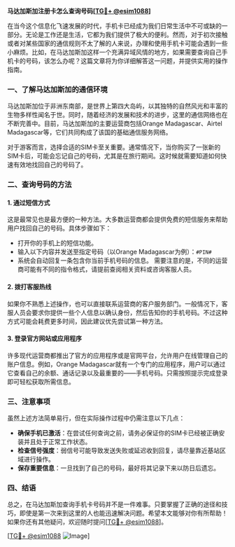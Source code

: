 **马达加斯加注册卡怎么查询号码[[TG💪+ @esim1088](https://t.me/s/esim1088)]**

在当今这个信息化飞速发展的时代，手机卡已经成为我们日常生活中不可或缺的一部分。无论是工作还是生活，它都为我们提供了极大的便利。然而，对于初次接触或者对某些国家的通信规则不太了解的人来说，办理和使用手机卡可能会遇到一些小麻烦。比如，在马达加斯加这样一个充满异域风情的地方，如果需要查询自己手机卡的号码，该怎么办呢？这篇文章将为你详细解答这一问题，并提供实用的操作指南。

### 一、了解马达加斯加的通信环境

马达加斯加位于非洲东南部，是世界上第四大岛屿，以其独特的自然风光和丰富的生物多样性闻名于世。同时，随着经济的发展和技术的进步，这里的通信网络也在不断完善中。目前，马达加斯加的主要运营商包括Orange Madagascar、Airtel Madagascar等，它们共同构成了该国的基础通信服务网络。

对于游客而言，选择合适的SIM卡至关重要。通常情况下，当你购买了一张新的SIM卡后，可能会忘记自己的号码，尤其是在旅行期间。这时候就需要知道如何快速有效地找回自己的号码了。

### 二、查询号码的方法

#### 1. **通过短信方式**
这是最常见也是最方便的一种方法。大多数运营商都会提供免费的短信服务来帮助用户找回自己的号码。具体步骤如下：
   - 打开你的手机上的短信功能。
   - 输入以下内容并发送至指定号码（以Orange Madagascar为例）：`#PIN#`
   - 系统会自动回复一条包含你当前手机号码的信息。
需要注意的是，不同的运营商可能有不同的指令格式，请提前查阅相关资料或咨询客服人员。

#### 2. **拨打客服热线**
如果你不熟悉上述操作，也可以直接联系运营商的客户服务部门。一般情况下，客服人员会要求你提供一些个人信息以确认身份，然后告知你的手机号码。不过这种方式可能会耗费更多时间，因此建议优先尝试第一种方法。

#### 3. **登录官方网站或应用程序**
许多现代运营商都推出了官方的应用程序或是官网平台，允许用户在线管理自己的账户信息。例如，Orange Madagascar就有一个专门的应用程序，用户可以通过它查看自己的余额、通话记录以及最重要的——手机号码。只需按照提示完成登录即可轻松获取所需信息。

### 三、注意事项

虽然上述方法简单易行，但在实际操作过程中仍需注意以下几点：

- **确保手机已激活**：在尝试任何查询之前，请务必保证你的SIM卡已经被正确安装并且处于正常工作状态。
- **检查信号强度**：弱信号可能导致发送失败或延迟收到回复，请尽量靠近基站区域进行操作。
- **保存重要信息**：一旦找到了自己的号码，最好将其记录下来以防日后遗忘。

### 四、结语

总之，在马达加斯加查询手机卡号码并不是一件难事。只要掌握了正确的途径和技巧，即使是第一次来到这里的人也能迅速解决问题。希望本文能够对你有所帮助！如果你还有其他疑问，欢迎随时提问[[TG💪+ @esim1088](https://t.me/s/esim1088)]。

[[TG💪+ @esim1088](https://t.me/s/esim1088) ![Image](https://i.postimg.cc/4NQfJmqS/Snipaste-2025-05-13-00-14-12.png)]